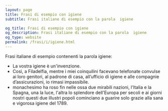 ```yaml
---
layout: page
title: Frasi di esempio con igiene 
subtitle: Frasi italiane di esempio con la parola  igiene

og_title: Frasi di esempio con igiene 
og_description: Frasi italiane di esempio con la parola  igiene
og_type: website
permalink: /frasi/i/igiene.html
---
```


Frasi italiane di esempio contenenti la parola igiene:


- La vostra igiene è un'invenzione.
- Così, a Filadelfia, mentre i miei coinquilini facevano telefonate convulse ai loro genitori, al padrone di casa, all’ufficio di igiene e alle compagnie d’assicurazioni, io rimasi impassibile.
- monachesimo ha roso fin nelle ossa due mirabili nazioni, l'Italia e la Spagna, una la luce, l'altra lo splendore dell'Europa per secoli e ai giorni nostri questi due illustri popoli cominciano a guarire solo grazie alla sana e vigorosa igiene del 1789.
